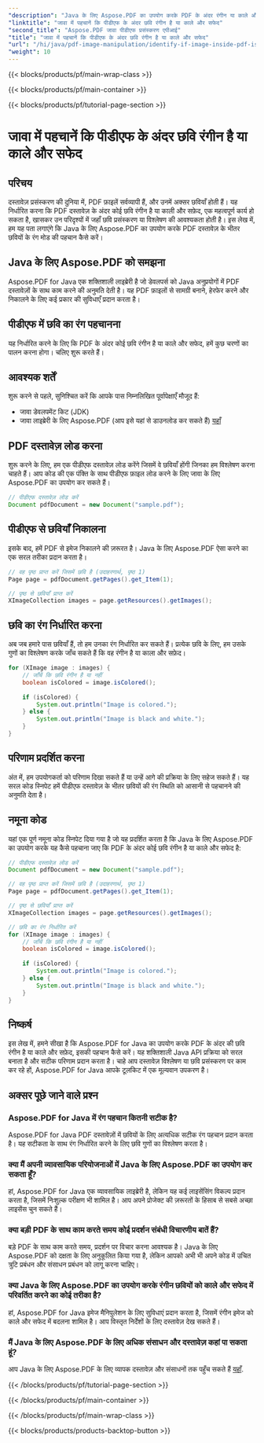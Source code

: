 ```yaml
---
"description": "Java के लिए Aspose.PDF का उपयोग करके PDF के अंदर रंगीन या काले और सफ़ेद चित्रों की पहचान करना सीखें। हमारी चरण-दर-चरण मार्गदर्शिका प्रक्रिया को सरल बनाती है।"
"linktitle": "जावा में पहचानें कि पीडीएफ के अंदर छवि रंगीन है या काले और सफेद"
"second_title": "Aspose.PDF जावा पीडीएफ प्रसंस्करण एपीआई"
"title": "जावा में पहचानें कि पीडीएफ के अंदर छवि रंगीन है या काले और सफेद"
"url": "/hi/java/pdf-image-manipulation/identify-if-image-inside-pdf-is-colored-or-black-and-white-in-java/"
"weight": 10
---
```


{{< blocks/products/pf/main-wrap-class >}}

{{< blocks/products/pf/main-container >}}

{{< blocks/products/pf/tutorial-page-section >}}

# जावा में पहचानें कि पीडीएफ के अंदर छवि रंगीन है या काले और सफेद


## परिचय

दस्तावेज़ प्रसंस्करण की दुनिया में, PDF फ़ाइलें सर्वव्यापी हैं, और उनमें अक्सर छवियाँ होती हैं। यह निर्धारित करना कि PDF दस्तावेज़ के अंदर कोई छवि रंगीन है या काली और सफ़ेद, एक महत्वपूर्ण कार्य हो सकता है, खासकर उन परिदृश्यों में जहाँ छवि प्रसंस्करण या विश्लेषण की आवश्यकता होती है। इस लेख में, हम यह पता लगाएंगे कि Java के लिए Aspose.PDF का उपयोग करके PDF दस्तावेज़ के भीतर छवियों के रंग मोड की पहचान कैसे करें।

## Java के लिए Aspose.PDF को समझना

Aspose.PDF for Java एक शक्तिशाली लाइब्रेरी है जो डेवलपर्स को Java अनुप्रयोगों में PDF दस्तावेज़ों के साथ काम करने की अनुमति देती है। यह PDF फ़ाइलों से सामग्री बनाने, हेरफेर करने और निकालने के लिए कई प्रकार की सुविधाएँ प्रदान करता है।

## पीडीएफ में छवि का रंग पहचानना

यह निर्धारित करने के लिए कि PDF के अंदर कोई छवि रंगीन है या काले और सफेद, हमें कुछ चरणों का पालन करना होगा। चलिए शुरू करते हैं।

## आवश्यक शर्तें

शुरू करने से पहले, सुनिश्चित करें कि आपके पास निम्नलिखित पूर्वापेक्षाएँ मौजूद हैं:

- जावा डेवलपमेंट किट (JDK)
- जावा लाइब्रेरी के लिए Aspose.PDF (आप इसे यहां से डाउनलोड कर सकते हैं) [यहाँ](https://releases.aspose.com/pdf/java/)

## PDF दस्तावेज़ लोड करना

शुरू करने के लिए, हम एक पीडीएफ दस्तावेज़ लोड करेंगे जिसमें वे छवियाँ होंगी जिनका हम विश्लेषण करना चाहते हैं। आप कोड की एक पंक्ति के साथ पीडीएफ फ़ाइल लोड करने के लिए जावा के लिए Aspose.PDF का उपयोग कर सकते हैं।

```java
// पीडीएफ दस्तावेज़ लोड करें
Document pdfDocument = new Document("sample.pdf");
```

## पीडीएफ से छवियाँ निकालना

इसके बाद, हमें PDF से इमेज निकालने की ज़रूरत है। Java के लिए Aspose.PDF ऐसा करने का एक सरल तरीका प्रदान करता है।

```java
// वह पृष्ठ प्राप्त करें जिसमें छवि है (उदाहरणार्थ, पृष्ठ 1)
Page page = pdfDocument.getPages().get_Item(1);

// पृष्ठ से छवियाँ प्राप्त करें
XImageCollection images = page.getResources().getImages();
```

## छवि का रंग निर्धारित करना

अब जब हमारे पास छवियाँ हैं, तो हम उनका रंग निर्धारित कर सकते हैं। प्रत्येक छवि के लिए, हम उसके गुणों का विश्लेषण करके जाँच सकते हैं कि वह रंगीन है या काला और सफ़ेद।

```java
for (XImage image : images) {
    // जाँचें कि छवि रंगीन है या नहीं
    boolean isColored = image.isColored();
    
    if (isColored) {
        System.out.println("Image is colored.");
    } else {
        System.out.println("Image is black and white.");
    }
}
```

## परिणाम प्रदर्शित करना

अंत में, हम उपयोगकर्ता को परिणाम दिखा सकते हैं या उन्हें आगे की प्रक्रिया के लिए सहेज सकते हैं। यह सरल कोड स्निपेट हमें पीडीएफ दस्तावेज़ के भीतर छवियों की रंग स्थिति को आसानी से पहचानने की अनुमति देता है।

## नमूना कोड

यहां एक पूर्ण नमूना कोड स्निपेट दिया गया है जो यह प्रदर्शित करता है कि Java के लिए Aspose.PDF का उपयोग करके यह कैसे पहचाना जाए कि PDF के अंदर कोई छवि रंगीन है या काले और सफेद है:

```java
// पीडीएफ दस्तावेज़ लोड करें
Document pdfDocument = new Document("sample.pdf");

// वह पृष्ठ प्राप्त करें जिसमें छवि है (उदाहरणार्थ, पृष्ठ 1)
Page page = pdfDocument.getPages().get_Item(1);

// पृष्ठ से छवियाँ प्राप्त करें
XImageCollection images = page.getResources().getImages();

// छवि का रंग निर्धारित करें
for (XImage image : images) {
    // जाँचें कि छवि रंगीन है या नहीं
    boolean isColored = image.isColored();
    
    if (isColored) {
        System.out.println("Image is colored.");
    } else {
        System.out.println("Image is black and white.");
    }
}
```

## निष्कर्ष

इस लेख में, हमने सीखा है कि Aspose.PDF for Java का उपयोग करके PDF के अंदर की छवि रंगीन है या काले और सफ़ेद, इसकी पहचान कैसे करें। यह शक्तिशाली Java API प्रक्रिया को सरल बनाता है और सटीक परिणाम प्रदान करता है। चाहे आप दस्तावेज़ विश्लेषण या छवि प्रसंस्करण पर काम कर रहे हों, Aspose.PDF for Java आपके टूलकिट में एक मूल्यवान उपकरण है।

## अक्सर पूछे जाने वाले प्रश्न

### Aspose.PDF for Java में रंग पहचान कितनी सटीक है?

Aspose.PDF for Java PDF दस्तावेज़ों में छवियों के लिए अत्यधिक सटीक रंग पहचान प्रदान करता है। यह सटीकता के साथ रंग निर्धारित करने के लिए छवि गुणों का विश्लेषण करता है।

### क्या मैं अपनी व्यावसायिक परियोजनाओं में Java के लिए Aspose.PDF का उपयोग कर सकता हूँ?

हां, Aspose.PDF for Java एक व्यावसायिक लाइब्रेरी है, लेकिन यह कई लाइसेंसिंग विकल्प प्रदान करता है, जिसमें निःशुल्क परीक्षण भी शामिल है। आप अपने प्रोजेक्ट की ज़रूरतों के हिसाब से सबसे अच्छा लाइसेंस चुन सकते हैं।

### क्या बड़ी PDF के साथ काम करते समय कोई प्रदर्शन संबंधी विचारणीय बातें हैं?

बड़े PDF के साथ काम करते समय, प्रदर्शन पर विचार करना आवश्यक है। Java के लिए Aspose.PDF को दक्षता के लिए अनुकूलित किया गया है, लेकिन आपको अभी भी अपने कोड में उचित त्रुटि प्रबंधन और संसाधन प्रबंधन को लागू करना चाहिए।

### क्या Java के लिए Aspose.PDF का उपयोग करके रंगीन छवियों को काले और सफेद में परिवर्तित करने का कोई तरीका है?

हां, Aspose.PDF for Java इमेज मैनिपुलेशन के लिए सुविधाएं प्रदान करता है, जिसमें रंगीन इमेज को काले और सफेद में बदलना शामिल है। आप विस्तृत निर्देशों के लिए दस्तावेज़ देख सकते हैं।

### मैं Java के लिए Aspose.PDF के लिए अधिक संसाधन और दस्तावेज़ कहां पा सकता हूं?

आप Java के लिए Aspose.PDF के लिए व्यापक दस्तावेज़ और संसाधनों तक पहुँच सकते हैं [यहाँ](https://reference.aspose.com/pdf/java/).

{{< /blocks/products/pf/tutorial-page-section >}}

{{< /blocks/products/pf/main-container >}}

{{< /blocks/products/pf/main-wrap-class >}}

{{< blocks/products/products-backtop-button >}}